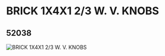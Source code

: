# BRICK 1X4X1 2/3 W. V. KNOBS
## 52038
![BRICK 1X4X1 2/3 W. V. KNOBS](https://lc-www-live-s.legocdn.com/media/bricks/5/2/4259942.jpg)